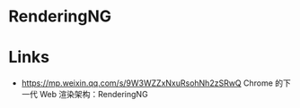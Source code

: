 # RenderingNG

# Links

- https://mp.weixin.qq.com/s/9W3WZZxNxuRsohNh2zSRwQ Chrome 的下一代 Web 渲染架构：RenderingNG
